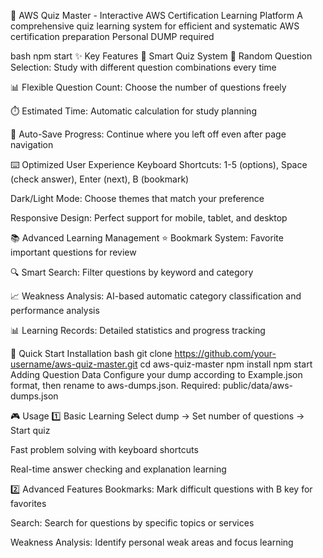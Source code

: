 🚀 AWS Quiz Master - Interactive AWS Certification Learning Platform
A comprehensive quiz learning system for efficient and systematic AWS certification preparation Personal DUMP required

bash
npm start
✨ Key Features
🎯 Smart Quiz System
🎲 Random Question Selection: Study with different question combinations every time

📊 Flexible Question Count: Choose the number of questions freely

⏱️ Estimated Time: Automatic calculation for study planning

🔄 Auto-Save Progress: Continue where you left off even after page navigation

⌨️ Optimized User Experience
Keyboard Shortcuts: 1-5 (options), Space (check answer), Enter (next), B (bookmark)

Dark/Light Mode: Choose themes that match your preference

Responsive Design: Perfect support for mobile, tablet, and desktop

📚 Advanced Learning Management
⭐ Bookmark System: Favorite important questions for review

🔍 Smart Search: Filter questions by keyword and category

📈 Weakness Analysis: AI-based automatic category classification and performance analysis

📊 Learning Records: Detailed statistics and progress tracking

🚀 Quick Start
Installation
bash
git clone https://github.com/your-username/aws-quiz-master.git
cd aws-quiz-master
npm install
npm start
Adding Question Data
Configure your dump according to Example.json format, then rename to aws-dumps.json.
Required: public/data/aws-dumps.json

🎮 Usage
1️⃣ Basic Learning
Select dump → Set number of questions → Start quiz

Fast problem solving with keyboard shortcuts

Real-time answer checking and explanation learning

2️⃣ Advanced Features
Bookmarks: Mark difficult questions with B key for favorites

Search: Search for questions by specific topics or services

Weakness Analysis: Identify personal weak areas and focus learning

